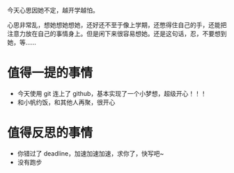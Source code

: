 今天心思因她不定，越开学越怕。

心思非常乱，想她想她想她，还好还不至于像上学期，还憋得住自己的手，还能把注意力放在自己的事情身上。但是闲下来很容易想她。还是这句话，忍，不要想到她，等……

# 值得一提的事情

+ 今天使用 git 连上了 github，基本实现了一个小梦想，超级开心！！！
+ 和小帆约饭，和其他人再聚，很开心

# 值得反思的事情

+ 你错过了 deadline，加速加速加速，求你了，快写吧~
+ 没有跑步
